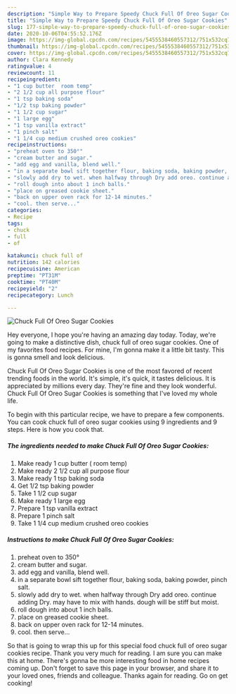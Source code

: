```yaml
---
description: "Simple Way to Prepare Speedy Chuck Full Of Oreo Sugar Cookies"
title: "Simple Way to Prepare Speedy Chuck Full Of Oreo Sugar Cookies"
slug: 177-simple-way-to-prepare-speedy-chuck-full-of-oreo-sugar-cookies
date: 2020-10-06T04:55:52.176Z
image: https://img-global.cpcdn.com/recipes/5455538460557312/751x532cq70/chuck-full-of-oreo-sugar-cookies-recipe-main-photo.jpg
thumbnail: https://img-global.cpcdn.com/recipes/5455538460557312/751x532cq70/chuck-full-of-oreo-sugar-cookies-recipe-main-photo.jpg
cover: https://img-global.cpcdn.com/recipes/5455538460557312/751x532cq70/chuck-full-of-oreo-sugar-cookies-recipe-main-photo.jpg
author: Clara Kennedy
ratingvalue: 4
reviewcount: 11
recipeingredient:
- "1 cup butter  room temp"
- "2 1/2 cup all purpose flour"
- "1 tsp baking soda"
- "1/2 tsp baking powder"
- "1 1/2 cup sugar"
- "1 large egg"
- "1 tsp vanilla extract"
- "1 pinch salt"
- "1 1/4 cup medium crushed oreo cookies"
recipeinstructions:
- "preheat oven to 350°"
- "cream butter and sugar."
- "add egg and vanilla, blend well."
- "in a separate bowl sift together flour, baking soda, baking powder, pinch salt."
- "slowly add dry to wet. when halfway through Dry add oreo. continue adding Dry. may have to mix with hands. dough will be stiff but moist."
- "roll dough into about 1 inch balls."
- "place on greased cookie sheet."
- "back on upper oven rack for 12-14 minutes."
- "cool. then serve..."
categories:
- Recipe
tags:
- chuck
- full
- of

katakunci: chuck full of 
nutrition: 142 calories
recipecuisine: American
preptime: "PT31M"
cooktime: "PT40M"
recipeyield: "2"
recipecategory: Lunch

---
```



![Chuck Full Of Oreo Sugar Cookies](https://img-global.cpcdn.com/recipes/5455538460557312/751x532cq70/chuck-full-of-oreo-sugar-cookies-recipe-main-photo.jpg)

Hey everyone, I hope you're having an amazing day today. Today, we're going to make a distinctive dish, chuck full of oreo sugar cookies. One of my favorites food recipes. For mine, I'm gonna make it a little bit tasty. This is gonna smell and look delicious.

Chuck Full Of Oreo Sugar Cookies is one of the most favored of recent trending foods in the world. It's simple, it's quick, it tastes delicious. It is appreciated by millions every day. They're fine and they look wonderful. Chuck Full Of Oreo Sugar Cookies is something that I've loved my whole life.




To begin with this particular recipe, we have to prepare a few components. You can cook chuck full of oreo sugar cookies using 9 ingredients and 9 steps. Here is how you cook that.

<!--inarticleads1-->

##### The ingredients needed to make Chuck Full Of Oreo Sugar Cookies:

1. Make ready 1 cup butter ( room temp)
1. Make ready 2 1/2 cup all purpose flour
1. Make ready 1 tsp baking soda
1. Get 1/2 tsp baking powder
1. Take 1 1/2 cup sugar
1. Make ready 1 large egg
1. Prepare 1 tsp vanilla extract
1. Prepare 1 pinch salt
1. Take 1 1/4 cup medium crushed oreo cookies




<!--inarticleads2-->

##### Instructions to make Chuck Full Of Oreo Sugar Cookies:

1. preheat oven to 350°
1. cream butter and sugar.
1. add egg and vanilla, blend well.
1. in a separate bowl sift together flour, baking soda, baking powder, pinch salt.
1. slowly add dry to wet. when halfway through Dry add oreo. continue adding Dry. may have to mix with hands. dough will be stiff but moist.
1. roll dough into about 1 inch balls.
1. place on greased cookie sheet.
1. back on upper oven rack for 12-14 minutes.
1. cool. then serve...




So that is going to wrap this up for this special food chuck full of oreo sugar cookies recipe. Thank you very much for reading. I am sure you can make this at home. There's gonna be more interesting food in home recipes coming up. Don't forget to save this page in your browser, and share it to your loved ones, friends and colleague. Thanks again for reading. Go on get cooking!
